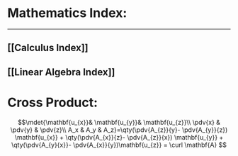 # Mathematics Index:

***

## [[Calculus Index]]

## [[Linear Algebra Index]]


# Cross Product:

$$\mdet{\mathbf{u_{x}}& \mathbf{u_{y}}& \mathbf{u_{z}}\\ \pdv{x} & \pdv{y} & \pdv{z}\\ A_x & A_y & A_z}=\qty(\pdv{A_{z}}{y}- \pdv{A_{y}}{z}) \mathbf{u_{x}} + \qty(\pdv{A_{x}}{z}- \pdv{A_{z}}{x}) \mathbf{u_{y}} + \qty(\pdv{A_{y}{x}}- \pdv{A_{x}}{y})\mathbf{u_{z}} = \curl \mathbf{A} $$